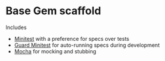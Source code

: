Base Gem scaffold
=================

Includes

- [Minitest](https://github.com/seattlerb/minitest) with a preference for specs over tests
- [Guard Minitest](https://github.com/guard/guard-minitest) for auto-running specs during development
- [Mocha](http://gofreerange.com/mocha) for mocking and stubbing
